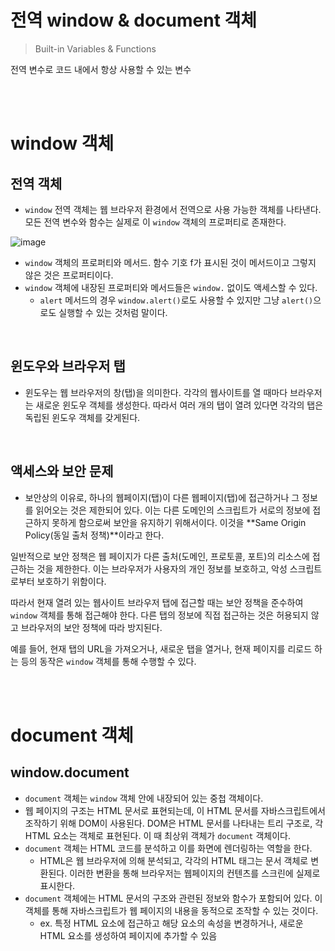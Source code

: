 # 전역 window & document 객체

> Built-in Variables & Functions
> 

전역 변수로 코드 내에서 항상 사용할 수 있는 변수

<br />
<br />

# window 객체

## 전역 객체

- `window` 전역 객체는 웹 브라우저 환경에서 전역으로 사용 가능한 객체를 나타낸다. 모든 전역 변수와 함수는 실제로 이 `window` 객체의 프로퍼티로 존재한다.

![image](https://github.com/xoxojw/100-days-of-web-development/assets/124491335/d2f944c7-7a17-4f66-9bb1-7ccd84fe328a)

- `window` 객체의 프로퍼티와 메서드. 함수 기호 f가 표시된 것이 메서드이고 그렇지 않은 것은 프로퍼티이다.
- `window` 객체에 내장된 프로퍼티와 메서드들은 `window.` 없이도 액세스할 수 있다.
    - `alert` 메서드의 경우 `window.alert()`로도 사용할 수 있지만 그냥 `alert()`으로도 실행할 수 있는 것처럼 말이다.

<br />

## 윈도우와 브라우저 탭

- 윈도우는 웹 브라우저의 창(탭)을 의미한다. 각각의 웹사이트를 열 때마다 브라우저는 새로운 윈도우 객체를 생성한다. 따라서 여러 개의 탭이 열려 있다면 각각의 탭은 독립된 윈도우 객체를 갖게된다.

<br />

## 액세스와 보안 문제

- 보안상의 이유로, 하나의 웹페이지(탭)이 다른 웹페이지(탭)에 접근하거나 그 정보를 읽어오는 것은 제한되어 있다. 이는 다른 도메인의 스크립트가 서로의 정보에 접근하지 못하게 함으로써 보안을 유지하기 위해서이다. 이것을 **Same Origin Policy(동일 출처 정책)**이라고 한다.

일반적으로 보안 정책은 웹 페이지가 다른 출처(도메인, 프로토콜, 포트)의 리소스에 접근하는 것을 제한한다. 이는 브라우저가 사용자의 개인 정보를 보호하고, 악성 스크립트로부터 보호하기 위함이다.

따라서 현재 열려 있는 웹사이트 브라우저 탭에 접근할 때는 보안 정책을 준수하여 `window` 객체를 통해 접근해야 한다. 다른 탭의 정보에 직접 접근하는 것은 허용되지 않고 브라우저의 보안 정책에 따라 방지된다.

예를 들어, 현재 탭의 URL을 가져오거나, 새로운 탭을 열거나, 현재 페이지를 리로드 하는 등의 동작은 `window` 객체를 통해 수행할 수 있다.

<br />
<br />

# document 객체

## window.document

- `document` 객체는 `window` 객체 안에 내장되어 있는 중첩 객체이다.
- 웹 페이지의 구조는 HTML 문서로 표현되는데, 이 HTML 문서를 자바스크립트에서 조작하기 위해 DOM이 사용된다. DOM은 HTML 문서를 나타내는 트리 구조로, 각 HTML 요소는 객체로 표현된다. 이 때 최상위 객체가 `document` 객체이다.
- `document` 객체는 HTML 코드를 분석하고 이를 화면에 렌더링하는 역할을 한다.
    - HTML은 웹 브라우저에 의해 분석되고, 각각의 HTML 태그는 문서 객체로 변환된다. 이러한 변환을 통해 브라우저는 웹페이지의 컨텐츠를 스크린에 실제로 표시한다.
- `document` 객체에는 HTML 문서의 구조와 관련된 정보와 함수가 포함되어 있다. 이 객체를 통해 자바스크립트가 웹 페이지의 내용을 동적으로 조작할 수 있는 것이다.
    - ex. 특정 HTML 요소에 접근하고 해당 요소의 속성을 변경하거나, 새로운 HTML 요소를 생성하여 페이지에 추가할 수 있음

<br />
<br />